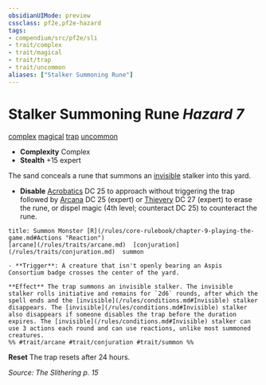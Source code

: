 ```yaml
---
obsidianUIMode: preview
cssclass: pf2e,pf2e-hazard
tags:
- compendium/src/pf2e/sli
- trait/complex
- trait/magical
- trait/trap
- trait/uncommon
aliases: ["Stalker Summoning Rune"]
---
```

# Stalker Summoning Rune *Hazard 7*  
[complex](/rules/traits/complex.md)  [magical](/rules/traits/magical.md)  [trap](/rules/traits/trap.md)  [uncommon](/rules/traits/uncommon.md)  

- **Complexity** Complex
- **Stealth** +15 expert  

The sand conceals a rune that summons an [invisible](/rules/conditions.md#Invisible) stalker into this yard.

- **Disable** [Acrobatics](/compendium/skills.md#Acrobatics) DC 25 to approach without triggering the trap followed by [Arcana](/compendium/skills.md#Arcana) DC 25 (expert) or [Thievery](/compendium/skills.md#Thievery) DC 27 (expert) to erase the rune, or dispel magic (4th level; counteract DC 25) to counteract the rune.  
     
```ad-embed-ability
title: Summon Monster [R](/rules/core-rulebook/chapter-9-playing-the-game.md#Actions "Reaction")
[arcane](/rules/traits/arcane.md)  [conjuration](/rules/traits/conjuration.md)  summon  

- **Trigger**: A creature that isn't openly bearing an Aspis Consortium badge crosses the center of the yard.

**Effect** The trap summons an invisible stalker. The invisible stalker rolls initiative and remains for `2d6` rounds, after which the spell ends and the [invisible](/rules/conditions.md#Invisible) stalker disappears. The [invisible](/rules/conditions.md#Invisible) stalker also disappears if someone disables the trap before the duration expires. The [invisible](/rules/conditions.md#Invisible) stalker can use 3 actions each round and can use reactions, unlike most summoned creatures.  
%% #trait/arcane #trait/conjuration #trait/summon %%
```

**Reset** The trap resets after 24 hours.  

*Source: The Slithering p. 15*